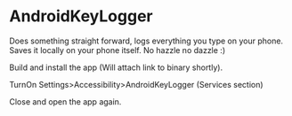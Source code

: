 # AndroidKeyLogger
Does something straight forward, logs everything you type on your phone. Saves it locally on your phone itself. No hazzle no dazzle :)


Build and install the app (Will attach link to binary shortly).

TurnOn Settings>Accessibility>AndroidKeyLogger (Services section)

Close and open the app again.
